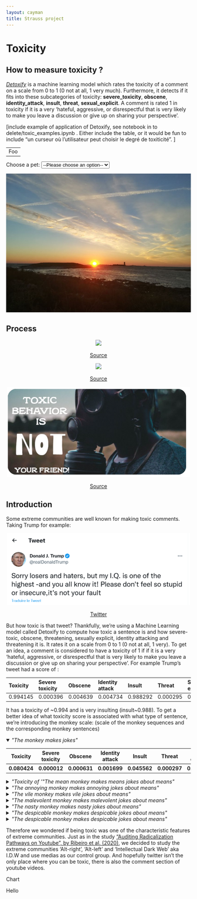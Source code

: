 ```yaml
---
layout: cayman
title: Strauss project
---
```


# Toxicity
## How to measure toxicity ?

[_Detoxify_](https://github.com/unitaryai/detoxify) is a machine learning model which rates the toxicity of a comment on a scale from 0 to 1 (0 not at all, 1 very much). Furthermore, it detects if it fits into these subcategories of toxicity: **severe_toxicity**, **obscene**, **identity_attack**, **insult**, **threat**, **sexual_explicit**. A comment is rated 1 in toxicity if it is a very ‘hateful, aggressive, or disrespectful that is very likely to make you leave a discussion or give up on sharing your perspective’. 

[include example of application of Detoxify, see notebook in to delete/toxic_examples.ipynb . Either include the table, or it would be fun to include “un curseur où l’utilisateur peut choisir le degré de toxiticité”. ]

<table>
    <tr>
        <td>Foo</td>
    </tr>
</table>



<label for="pet-select">Choose a pet:</label>
<select name="pets" id="pet-select">
    <option value="">--Please choose an option--</option>
    <option value="dog">Dog</option>
    <option value="cat">Cat</option>
</select>

<img id="graphique-1" src="assets/img/profilAriane.png" />

<script>
    const selectEl = document.getElementById("pet-select");
    selectEl.addEventListener("change", (ev) => {
    switch (selectEl.value) {
        case "dog":
        document.getElementById("graphique-1").src = "assets/img/favicon.png";
        break;
        case "cat":
        document.getElementById("graphique-1").src = "assets/img/favicon.png";
        break;
        default:
        document.getElementById("graphique-1").src="assets/img/profilAriane.png";
        document.getElementById("graphique-1").src = "assets/img/profilAriane.png";
        break;
    }
    })
</script>

## Process

<p align="center">
    <img width="500" src="https://www.selfies.com/wp-content/uploads/sites/5/2022/07/Mutausbrueche-TikTok-Stay-Toxic.jpg" >
</p>
<p align="center">
    <a href="https://www.selfies.com/apps/instagram/
stay-toxic-lustiger-social-media-trend-tiktok-insta-beziehungstipps-141719/">Source</a>
</p>

<p align="center">
    <img width="300" src="http://img.picturequotes.com/2/428/427713/have-you-been-playing-in-toxic-waste-lately-quote-1.jpg" >
</p>

<p align="center">
    <a href="http://www.picturequotes.com/have-you-been-playing-in-toxic-waste-lately-quote-427713">Source</a>
</p>

<p align="center">
    <img width="500" src="assets/img/toxic_behaviour.png" >
</p>

<p align="center">
    <a href="https://www.pinterest.fr/pin/551761391849970879/">Source</a>
</p>

## Introduction

Some extreme communities are well known for making toxic comments. Taking Trump for example:

<p align="center">
    <img width="500" src="assets/img/trump.png" >
</p>

<p align="center">
    <a href="https://twitter.com/realDonaldTrump/status/332308211321425920">Twitter</a>
</p>


But how toxic is that tweet? Thankfully, we’re using a Machine Learning model called Detoxify to compute how toxic a sentence is and how severe-toxic, obscene, threatening, sexually explicit, identity attacking  and threatening it is. It rates it on a scale from 0 to 1 (0 not at all, 1 very). To get an idea, a comment is considered to have a toxicity of 1 if if it is a very ‘hateful, aggressive, or disrespectful that is very likely to make you leave a discussion or give up on sharing your perspective’. 
For example Trump’s tweet had a score of :

| Toxicity        | Severe toxicity  | Obscene  | Identity attack |  Insult  | Threat   | Sexual explicit |
|:----------------|:-----------------|:---------|:----------------|:---------|:-------- |:----------------|
|    0.994145     |     0.000396     | 0.004639 |     0.004734    | 0.988292 | 0.000295 |     0.000622    |

It has a toxicity of ~0.994 and is very insulting (insult~0.988). To get a better idea of what toxicity score is associated with what type of sentence, we’re introducing the monkey scale:
(scale of the monkey sequences and the corresponding monkey sentences)

<details open="open">
<summary> <i>"The monkey makes jokes" </i></summary>

<table class="tb" id="members">
  <tr>
    <th>Toxicity</th>
    <th>Severe toxicity</th>
    <th>Obscene</th>
    <th>Identity attack</th>
    <th>Insult</th>
    <th>Threat</th>
    <th>Sexual explicit</th>
  </tr>
  <tr>
    <th>0.080424</th>
    <th>0.000012</th>
    <th>0.000631</th>
    <th>0.001699</th>
    <th>0.045562</th>
    <th>0.000297</th>
    <th>0.000416</th>
  </tr>
</table>
</details>

<details>
<summary><i>"Toxicity of '"The mean monkey makes means jokes about means"</i></summary>

<table class="tb" id="members">
  <tr>
    <th>Toxicity</th>
    <th>Severe toxicity</th>
    <th>Obscene</th>
    <th>Identity attack</th>
    <th>Insult</th>
    <th>Threat</th>
    <th>Sexual explicit</th>
  </tr>
  <tr>
    <th>0.158876</th>
    <th>0.000014</th>
    <th>0.000780</th>
    <th>0.002192</th>
    <th>0.123876</th>
    <th>0.000231</th>
    <th>0.000387</th>
  </tr>
</table>
</details>

<details>
<summary><i>"The annoying monkey makes annoying jokes about means"</i></summary>

<table class="tb" id="members">
  <tr>
    <th>Toxicity</th>
    <th>Severe toxicity</th>
    <th>Obscene</th>
    <th>Identity attack</th>
    <th>Insult</th>
    <th>Threat</th>
    <th>Sexual explicit</th>
  </tr>
  <tr>
    <th>0.197954</th>
    <th>0.000018</th>
    <th>0.001104</th>
    <th>0.002104</th>
    <th>0.139986</th>
    <th>0.000289</th>
    <th>0.000623</th>
  </tr>
</table>
</details>

<details>
<summary><i>"The vile monkey makes vile jokes about means"</i> </summary>

<table class="tb" id="members">
  <tr>
    <th>Toxicity</th>
    <th>Severe toxicity</th>
    <th>Obscene</th>
    <th>Identity attack</th>
    <th>Insult</th>
    <th>Threat</th>
    <th>Sexual explicit</th>
  </tr>
  <tr>
    <th>0.319232</th>
    <th>0.000017</th>
    <th>0.000790</th>
    <th>0.002627</th>
    <th>0.259821</th>
    <th>0.000322</th>
    <th>0.000463</th>
  </tr>
</table>
</details>

<details>
<summary><i>"The malevolent monkey makes malevolent jokes about means"</i> </summary>

<table class="tb" id="members">
  <tr>
    <th>Toxicity</th>
    <th>Severe toxicity</th>
    <th>Obscene</th>
    <th>Identity attack</th>
    <th>Insult</th>
    <th>Threat</th>
    <th>Sexual explicit</th>
  </tr>
  <tr>
    <th>0.462587</th>
    <th>0.000031</th>
    <th>0.001146</th>
    <th>0.003987</th>
    <th>0.397109</th>
    <th>0.000386</th>
    <th>0.000831</th>
  </tr>
</table>
</details>

<details>
<summary><i>"The nasty monkey makes nasty jokes about means" </i></summary>

<table class="tb" id="members">
  <tr>
    <th>Toxicity</th>
    <th>Severe toxicity</th>
    <th>Obscene</th>
    <th>Identity attack</th>
    <th>Insult</th>
    <th>Threat</th>
    <th>Sexual explicit</th>
  </tr>
  <tr>
    <th>0.615834</th>
    <th>0.000024</th>
    <th>0.000813</th>
    <th>0.002809</th>
    <th>0.556885</th>
    <th>0.000381</th>
    <th>0.000466</th>
  </tr>
</table>
</details>

<details>
<summary><i>"The despicable monkey makes despicable jokes about means"</i></summary>

<table class="tb" id="members">
  <tr>
    <th>Toxicity</th>
    <th>Severe toxicity</th>
    <th>Obscene</th>
    <th>Identity attack</th>
    <th>Insult</th>
    <th>Threat</th>
    <th>Sexual explicit</th>
  </tr>
  <tr>
    <th>0.707401</th>
    <th>0.000016</th>
    <th>0.000449</th>
    <th>0.001647</th>
    <th>0.657305</th>
    <th>0.000226</th>
    <th>0.000282</th>
  </tr>
</table>
</details>

<details>
<summary><i>"The despicable monkey makes despicable jokes about means"</i> </summary>

<table class="tb" id="members">
  <tr>
    <th>Toxicity</th>
    <th>Severe toxicity</th>
    <th>Obscene</th>
    <th>Identity attack</th>
    <th>Insult</th>
    <th>Threat</th>
    <th>Sexual explicit</th>
  </tr>
  <tr>
    <th>0.995640</th>
    <th>0.032880</th>
    <th>0.883254</th>
    <th>0.030733</th>
    <th>0.975668</th>
    <th>0.000906</th>
    <th>0.028742</th>
  </tr>
</table>
</details>


Therefore we wondered if being toxic was one of the characteristic features of extreme communities. Just as in the study [“Auditing Radicalization Pathways on Youtube”, by Ribeiro et al. (2020)](https://dlab.epfl.ch/people/west/pub/HortaRibeiro-Ottoni-West-Almeida-Meira_FAT-20.pdf), we decided to study the extreme communities ‘Alt-right’, ‘Alt-left’ and ‘Intellectual Dark Web’ aka I.D.W and use medias as our control group. And hopefully twitter isn’t the only place where you can be toxic, there is also the comment section of youtube videos. 


  <p>Chart</p> 
    <div class="chartMenu">
      <p>Hello</p>
    </div>
    <div class="chartCard">
      <div class="chartBox">
        <canvas id="myChart"></canvas>
      </div>
    </div>
    <script type="text/javascript" src="https://cdn.jsdelivr.net/npm/chart.js"></script>
    <script>
    // setup 
    const data = {
      labels: ['The monkey makes jokes', 'The mean monkey makes means jokes about means', 'The annoying monkey makes annoying jokes about means',
'The vile monkey makes vile jokes about means', 'The malevolent monkey makes malevolent jokes about means', 
'The nasty monkey makes nasty jokes about means', 'The despicable monkey makes despicable jokes about means', 
'The bastard monkey makes bastard jokes about means'],
      datasets: [{
        label: 'Toxicity',
        data: [0.080424, 0.158876, 0.197954, 0.319232, 0.462587, 0.615834, 0.707401, 0.995640],
        backgroundColor: ['rgba(255, 26, 104, 0.2)',],
        borderColor: ['rgba(255, 26, 104, 1)',],
        borderWidth: 1
      },{
        label: 'Severe toxicity',
        data: [0.000012, 0.000014 , 0.000018, 0.000017, 0.000031, 0.000024, 0.000016, 0.032880],
        backgroundColor: ['rgba(255, 26, 104, 0.2)',],
        borderColor: ['rgba(255, 26, 104, 1)',],
        borderWidth: 1
      }]
    };

    // config 
    const config = {
      type: 'bar',
      data,
      options: {
        scales: {
          y: {
            beginAtZero: true
          }
        }
      }
    };

    
    // render init block
    const myChart = new Chart(
      document.getElementById('myChart'),
      config
    );

<div id="divpage"><center><iframe src="assets/graph/Each_cat_tox/identity_attack.html height = "500", width = "1000" frameBorder="0"> </iframe></center></div>




